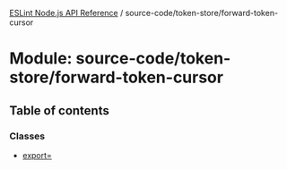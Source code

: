 [ESLint Node.js API Reference](../index.md) / source-code/token-store/forward-token-cursor

# Module: source-code/token-store/forward-token-cursor

## Table of contents

### Classes

* [export&#x3D;](../classes/source_code_token_store_forward_token_cursor.export_.md)
